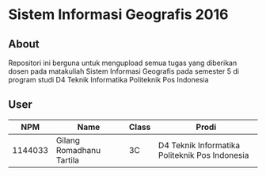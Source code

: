 # Sistem Informasi Geografis 2016

## About
Repositori ini berguna untuk mengupload semua tugas yang diberikan dosen pada matakuliah Sistem Informasi Geografis pada semester 5 di program studi D4 Teknik Informatika Politeknik Pos Indonesia

## User
NPM| Name| Class | Prodi
------------ | ------------- | ------------- | -------------
1144033| Gilang Romadhanu Tartila| 3C| D4 Teknik Informatika Politeknik Pos Indonesia
